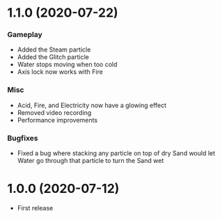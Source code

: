 # 1.1.0 (2020-07-22)
### Gameplay
* Added the Steam particle
* Added the Glitch particle
* Water stops moving when too cold
* Axis lock now works with Fire
### Misc
* Acid, Fire, and Electricity now have a glowing effect
* Removed video recording
* Performance improvements
### Bugfixes
* Fixed a bug where stacking any particle on top of dry Sand would let Water go through that particle to turn the Sand wet

# 1.0.0 (2020-07-12)
* First release

